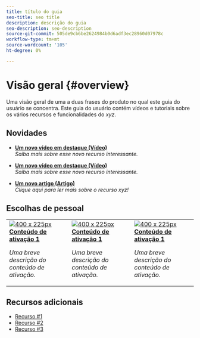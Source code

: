 ```yaml
---
title: título do guia
seo-title: seo title
description: descrição do guia
seo-description: seo-description
source-git-commit: 505de9cb6be2624984b0d6adf3ec28960d07978c
workflow-type: tm+mt
source-wordcount: '105'
ht-degree: 0%

---
```



# Visão geral {#overview}

Uma visão geral de uma a duas frases do produto no qual este guia do usuário se concentra. Este guia do usuário contém vídeos e tutoriais sobre os vários recursos e funcionalidades do *xyz*.

## Novidades

* **[Um novo vídeo em destaque (Vídeo)](README.md)**
  <br>
  *Saiba mais sobre esse novo recurso interessante.*

* **[Um novo vídeo em destaque (Vídeo)](README.md)**
  <br>
  *Saiba mais sobre esse novo recurso interessante.*

* **[Um novo artigo (Artigo)](README.md)**
  <br>
  *Clique aqui para ler mais sobre o recurso xyz!*

## Escolhas de pessoal

<table>
<tr>
  <td>
    <a href="#">
      <img alt="400 x 225px" src="myimage.png" />
    </a>
    <div>
      <a href="#">
    <strong>Conteúdo de ativação 1</strong>
    </a>
    </div>
    <p>
    <em>Uma breve descrição do conteúdo de ativação.</em>
    <p>
  </td>
   <td>
    <a href="#">
      <img alt="400 x 225px" src="myimage.png" />
    </a>
    <div>
      <a href="#">
    <strong>Conteúdo de ativação 1</strong>
    </a>
    </div>
    <p>
    <em>Uma breve descrição do conteúdo de ativação.</em>
    <p>
  </td>
  <td>
    <a href="#">
      <img alt="400 x 225px" src="myimage.png" />
    </a>
    <div>
      <a href="#">
    <strong>Conteúdo de ativação 1</strong>
    </a>
    </div>
    <p>
    <em>Uma breve descrição do conteúdo de ativação.</em>
    <p>
  </td>
</tr>
</table>

## Recursos adicionais

* [Recurso #1](README.md)
* [Recurso #2](README.md)
* [Recurso #3](README.md)
